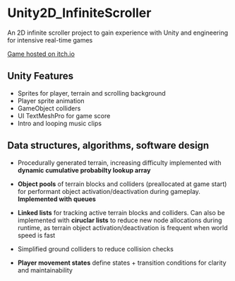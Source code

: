 # Unity2D_InfiniteScroller
An 2D infinite scroller project to gain experience with Unity and engineering for intensive real-time games

[Game hosted on itch.io](https://c-and.itch.io/chocolate-mountain)

## Unity Features
- Sprites for player, terrain and scrolling background
- Player sprite animation
- GameObject colliders
- UI TextMeshPro for game score
- Intro and looping music clips

## Data structures, algorithms, software design
- Procedurally generated terrain,
increasing difficulty implemented with **dynamic cumulative probabilty lookup array**

- **Object pools** of terrain blocks and colliders (preallocated at game start)
for performant object activation/deactivation during gameplay. **Implemented with queues**

- **Linked lists** for tracking active terrain blocks and colliders. Can also be implemented with
**ciruclar lists** to reduce new node allocations during runtime, as terrain object activation/deactivation is frequent when world speed is fast

- Simplified ground colliders to reduce collision checks

- **Player movement states** define states + transition conditions for clarity and maintainability
